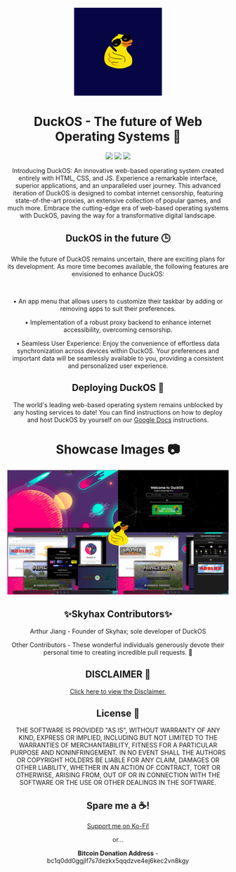 <p align="center"> <img width="200px" src="/system/media/DuckOS_image.png?raw=true"> </p>
<h1 align="center">DuckOS - The future of Web Operating Systems 🌌</h1>
<p align="center"> <a href="https://discord.gg/yesJj684P5"><img height="30px" src="https://img.shields.io/badge/Discord-7289DA?style=for-the-badge&logo=discord&logoColor=white"></a> <a href="https://github.com/GikitSRC"><img height="30px" src="https://img.shields.io/badge/GitHub-100000?style=for-the-badge&logo=github&logoColor=white"></a> <a href="https://twitter.com/ACompleteNewb"><img height="30px" src="https://img.shields.io/badge/Twitter-1DA1F2?style=for-the-badge&logo=twitter&logoColor=white"></a> </p>

<p align="center">Introducing DuckOS: An innovative web-based operating system created entirely with HTML, CSS, and JS. Experience a remarkable interface, superior applications, and an unparalleled user journey. This advanced iteration of DuckOS is designed to combat internet censorship, featuring state-of-the-art proxies, an extensive collection of popular games, and much more. Embrace the cutting-edge era of web-based operating systems with DuckOS, paving the way for a transformative digital landscape.</p>

<h2 align="center">DuckOS in the future 🕒</h2>
<p align="center">While the future of DuckOS remains uncertain, there are exciting plans for its development. As more time becomes available, the following features are envisioned to enhance DuckOS:</p><br>
<p align="center">• An app menu that allows users to customize their taskbar by adding or removing apps to suit their preferences.</p>
<p align="center">• Implementation of a robust proxy backend to enhance internet accessibility, overcoming censorship.</p>
<p align="center">• Seamless User Experience: Enjoy the convenience of effortless data synchronization across devices within DuckOS. Your preferences and important data will be seamlessly available to you, providing a consistent and personalized user experience.</p>

<h2 align="center">Deploying DuckOS 🚀</h2>
<p align="center">The world's leading web-based operating system remains unblocked by any hosting services to date! You can find instructions on how to deploy and host DuckOS by yourself on our <a href="https://docs.google.com/document/d/1RuPMm-cL3VS4Dpq4lmo3D2YhPgMatnJ-GoNhRIuPTUI/edit?usp=sharing">Google Docs</a> instructions.</p>

<h1 align="center">Showcase Images 📷</h1>
<p align="center"> <img src="/system/media/showcasemain.png"></p>

<h2 align='center'>✨Skyhax Contributors✨</h2>
<p align="center">Arthur Jiang - Founder of Skyhax; sole developer of DuckOS</p>
<p align="center">Other Contributors - These wonderful individuals generously devote their personal time to creating incredible pull requests. 🤷</p>


<h2 align="center">DISCLAIMER 📝</h2>
<p align="center"><a href="disclaimer.md">Click here to view the Disclaimer.</a></p>


<h2 align="center">License 📄</h2>
<p align="center">THE SOFTWARE IS PROVIDED "AS IS", WITHOUT WARRANTY OF ANY KIND, EXPRESS OR IMPLIED, INCLUDING BUT NOT LIMITED TO THE WARRANTIES OF MERCHANTABILITY, FITNESS FOR A PARTICULAR PURPOSE AND NONINFRINGEMENT. IN NO EVENT SHALL THE AUTHORS OR COPYRIGHT HOLDERS BE LIABLE FOR ANY CLAIM, DAMAGES OR OTHER LIABILITY, WHETHER IN AN ACTION OF CONTRACT, TORT OR OTHERWISE, ARISING FROM, OUT OF OR IN CONNECTION WITH THE SOFTWARE OR THE USE OR OTHER DEALINGS IN THE SOFTWARE.</p>

<h2 align="center">Spare me a ☕!</h2>
<p align="center"><a align="center" href="https://ko-fi.com/chainedtears">Support me on Ko-Fi!</a></p>
<p align="center">or...</p>
<p align="center"><b>Bitcoin Donation Address</b> - bc1q0dd0ggjlf7s7dezkx5qqdzve4ej6kec2vn8kgy</p>
